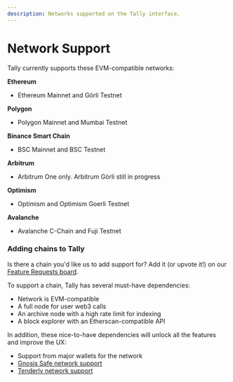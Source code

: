 ```yaml
---
description: Networks supported on the Tally interface.
---
```


# Network Support

Tally currently supports these EVM-compatible networks:

**Ethereum**

* Ethereum Mainnet and Görli Testnet

**Polygon**

* Polygon Mainnet and Mumbai Testnet

**Binance Smart Chain**&#x20;

* BSC Mainnet and BSC Testnet

**Arbitrum**

* Arbitrum One only. Arbitrum Görli still in progress

**Optimism**

* Optimism and Optimism Goerli Testnet

**Avalanche**

* Avalanche C-Chain and Fuji Testnet

### Adding chains to Tally

Is there a chain you'd like us to add support for? Add it (or upvote it!) on our [Feature Requests board](https://feedback.tally.xyz/b/feature-requests).&#x20;

To support a chain, Tally has several must-have dependencies:

* Network is EVM-compatible
* A full node for user web3 calls
* An archive node with a high rate limit for indexing
* A block explorer with an Etherscan-compatible API

In addition, these nice-to-have dependencies will unlock all the features and improve the UX:

* Support from major wallets for the network
* [Gnosis Safe network support](https://docs.gnosis-safe.io/contracts/gnosis-safe-on-other-evm-based-networks)
* [Tenderly network support](https://docs.tenderly.co/supported-networks-and-languages)

